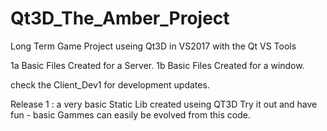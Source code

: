 # Qt3D_The_Amber_Project
Long Term Game Project useing Qt3D  in VS2017 with the Qt VS Tools

1a Basic Files Created for a Server.
1b Basic Files Created for a window.

check the Client_Dev1 for development updates.

Release 1 : a very basic Static Lib created useing QT3D
  Try it out and have fun - basic Gammes can easily be evolved from this code.
  
